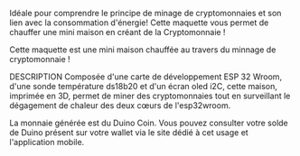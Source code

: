 Idéale pour comprendre le principe de minage de cryptomonnaies et son lien avec la consommation d'énergie! Cette maquette vous permet de chauffer une mini maison en créant de la Cryptomonnaie !

Cette maquette est une mini maison chauffée au travers du minnage de cryptomonnaie !

DESCRIPTION
Composée d'une carte de développement ESP 32 Wroom, d'une sonde température ds18b20 et d'un écran oled i2C, cette maison, imprimée en 3D, permet de miner des cryptomonnaies tout en surveillant le dégagement de chaleur des deux cœurs de l'esp32wroom.

La monnaie générée est du Duino Coin. Vous pouvez consulter votre solde de Duino présent sur votre wallet via le site dédié à cet usage et l'application mobile.

